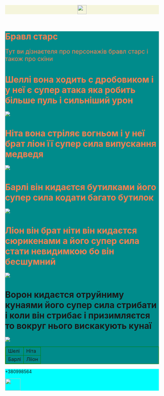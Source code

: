 <html>
    <title>Бравл Старс</title>
    <body>
        <header style="background-color:beige">
<img src="https://tse3.mm.bing.net/th?id=OIP.ltWHPLnO6T8k7VXfFiytMQHaHa&pid=Api&P=0&h=180" width = "30px" height="30px"/>
        </header>
        <main style="background-color:DarkCyan">
    <h1 style="color:Coral">Бравл старс</h1>
    <p style="color:Coral;font-size:20px">Тут ви дізнаєтеля про персонажів бравл старс і також про скіни</p>
    <h1 style="color:Coral">Шеллі вона ходить с дробовиком і у неї є супер атака яка робить більше пуль і сильніший урон</h1>
    <img src="https://tse4.mm.bing.net/th?id=OIP.RuxkdsrvIf90cuBz13X2jAHaJN&pid=Api&P=0&h=180"/>
<h1 style="color:Coral">Ніта вона стріляє вогньом і у неї брат ліон її супер сила випускання медведя</h1>
<img src="https://tse1.mm.bing.net/th?id=OIP.C7ng7kncmk6wHpT_KOLajwAAAA&pid=Api&P=0&h=180"/>
<h1 style="color:Coral">Барлі він кидаєтся бутилками його супер сила кодати багато бутилок</h1>
<img src="https://tse4.mm.bing.net/th?id=OIP.LrGiQ7Gk7wW_nSFw4AlPdAHaEo&pid=Api&P=0&h=180"/>
<h1 style="color:Coral">Ліон він брат ніти він кидаєтся сюрикенами а його супер сила стати невидимкою бо він бесшумний</h1>
<img src="https://tse2.mm.bing.net/th?id=OIP.e-FsDBUg0_yqYwz3S5KOmwHaGb&pid=Api&P=0&h=180"/>
<h1 v>Ворон кидаєтся отруйниму кунаями його супер сила стрибати і коли він стрибає і призимляєтся то вокруг нього вискакують кунаї</h1>
<img src="https://tse4.mm.bing.net/th?id=OIP.7YfICu9HCV1AomrgMYB7_wHaJs&pid=Api&P=0&h=180"/>
    <table style="border:1px solid green">
        <tr>
             <td style="border:1px solid green">Шелі</td>
             <td style="border:1px solid green">Ніта</td>
        </tr>
        <tr>
             <td style="border:1px solid green">Барлі</td>
             <td style="border:1px solid green">Лііон</td>
        </tr>
</table>
        </main>
        <footer style="background-color:Cyan">
<p>+380998564</p> <img src="https://tse2.mm.bing.net/th?id=OIP.7UFR8a1i-vjEwZnkSXJ-4wHaEo&pid=Api&P=0&h=180" width = "50px" height="40px">
</footer>
    </body>
</html>
